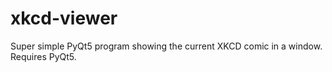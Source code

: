 # xkcd-viewer

Super simple PyQt5 program showing the current XKCD comic in a window. Requires PyQt5.
